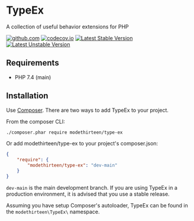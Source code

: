 # TypeEx

A collection of useful behavior extensions for PHP

[![github.com](https://github.com/modethirteen/TypeEx/workflows/build/badge.svg)](https://github.com/modethirteen/TypeEx/actions?query=workflow%3Abuild)
[![codecov.io](https://codecov.io/github/modethirteen/TypeEx/coverage.svg?branch=main)](https://codecov.io/github/modethirteen/TypeEx?branch=main)
[![Latest Stable Version](https://poser.pugx.org/modethirteen/type-ex/version.svg)](https://packagist.org/packages/modethirteen/type-ex)
[![Latest Unstable Version](https://poser.pugx.org/modethirteen/type-ex/v/unstable)](https://packagist.org/packages/modethirteen/type-ex)

## Requirements

* PHP 7.4 (main)

## Installation

Use [Composer](https://getcomposer.org/). There are two ways to add TypeEx to your project.

From the composer CLI:

```sh
./composer.phar require modethirteen/type-ex
```

Or add modethirteen/type-ex to your project's composer.json:

```json
{
    "require": {
        "modethirteen/type-ex": "dev-main"
    }
}
```

`dev-main` is the main development branch. If you are using TypeEx in a production environment, it is advised that you use a stable release.

Assuming you have setup Composer's autoloader, TypeEx can be found in the `modethirteen\TypeEx\` namespace.
